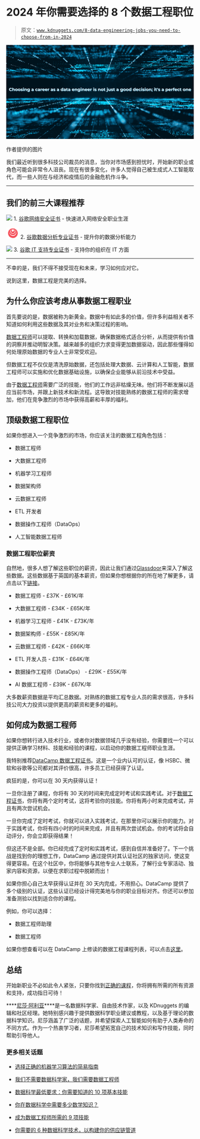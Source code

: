# 2024 年你需要选择的 8 个数据工程职位

> 原文：[`www.kdnuggets.com/8-data-engineering-jobs-you-need-to-choose-from-in-2024`](https://www.kdnuggets.com/8-data-engineering-jobs-you-need-to-choose-from-in-2024)

![数据工程职位 2024](img/9110fe5868542202efa0a887f67865ef.png)

作者提供的图片

我们最近听到很多科技公司裁员的消息，当你对市场感到担忧时，开始新的职业或角色可能会非常令人沮丧。现在有很多变化，许多人觉得自己被生成式人工智能取代，而一些人则在与经济和疫情后的金融危机作斗争。

* * *

## 我们的前三大课程推荐

![](img/0244c01ba9267c002ef39d4907e0b8fb.png) 1\. [谷歌网络安全证书](https://www.kdnuggets.com/google-cybersecurity) - 快速进入网络安全职业生涯

![](img/e225c49c3c91745821c8c0368bf04711.png) 2\. [谷歌数据分析专业证书](https://www.kdnuggets.com/google-data-analytics) - 提升你的数据分析能力

![](img/0244c01ba9267c002ef39d4907e0b8fb.png) 3\. [谷歌 IT 支持专业证书](https://www.kdnuggets.com/google-itsupport) - 支持你的组织在 IT 方面

* * *

不幸的是，我们不得不接受现在和未来，学习如何应对它。

说到这里，数据工程是完美的选择。

## 为什么你应该考虑从事数据工程职业

首先要说的是，数据被称为新黄金。数据中有如此多的价值，但许多利益相关者不知道如何利用这些数据及其对业务和决策过程的影响。

[数据工程师](https://datacamp.pxf.io/bannL6)可以提取、转换和加载数据，确保数据格式适合分析，从而提供有价值的洞察并推动明智决策。越来越多的组织力求变得更加数据驱动，因此那些懂得如何处理原始数据的专业人士非常受欢迎。

但数据工程不仅仅是清洗原始数据，还包括处理大数据、云计算和人工智能，数据工程师可以实施和优化数据基础设施，以确保企业能够从前沿技术中受益。

由于[数据工程师](https://datacamp.pxf.io/bannL6)需要广泛的技能，他们的工作远非枯燥无味。他们将不断发展以适应当前市场，并跟上新技术和新流程。这导致对技能熟练的数据工程师的需求增加，他们在竞争激烈的市场中获得高薪和丰厚的福利。

## 顶级数据工程职位

如果你想进入一个竞争激烈的市场，你应该关注的数据工程角色包括：

+   数据工程师

+   大数据工程师

+   机器学习工程师

+   数据架构师

+   云数据工程师

+   ETL 开发者

+   数据操作工程师（DataOps）

+   人工智能数据工程师

### 数据工程职位薪资

自然地，很多人想了解这些职位的薪资，因此让我们通过[Glassdoor](https://www.glassdoor.co.uk/)来深入了解这些数据。这些数据基于英国的基本薪资，但如果你想根据你的所在地了解更多，请点击以下[链接](https://www.glassdoor.co.uk/Salaries/index.htm)。

+   数据工程师 - £37K - £61K/年

+   大数据工程师 - £34K - £65K/年

+   机器学习工程师 - £41K - £73K/年

+   数据架构师 - £55K - £85K/年

+   云数据工程师 - £42K - £66K/年

+   ETL 开发人员 - £31K - £64K/年

+   数据操作工程师（DataOps） - £29K - £55K/年

+   AI 数据工程师 - £39K - £67K/年

大多数薪资数据是平均汇总数据。对熟练的数据工程专业人员的需求很高，许多科技公司大力投资以提供更高的薪资和更多的福利。

## 如何成为数据工程师

如果你想转行进入技术行业，或者你对数据领域几乎没有经验，你需要找一个可以提供正确学习材料、技能和经验的课程，以启动你的数据工程师职业生涯。

我特别推荐[DataCamp 数据工程证书](https://datacamp.pxf.io/bannL6)。这是一个业内认可的认证，像 HSBC、微软和谷歌等公司都对其评价很高，许多员工已经获得了认证。

疯狂的是，你可以在 30 天内获得认证！

一旦你注册了课程，你将有 30 天的时间来完成定时考试和实践考试。对于[数据工程证书](https://datacamp.pxf.io/bannL6)，你将有两个定时考试，这将考验你的技能。你将有两小时来完成考试，并且有两次尝试机会。

一旦你完成了定时考试，你就可以进入实践考试，在那里你可以展示你的能力。对于实践考试，你将有四小时的时间来完成，并且有两次尝试机会。你的考试将会自动评分，你会立即获得结果！

但这还不是全部。你已经完成了定时和实践考试，感到自信并准备好了。下一个挑战是找到你的理想工作，DataCamp 通过提供对其认证社区的独家访问，使这变得更容易。在这个社区中，你将能够与其他专业人士联系，了解行业专家活动、独家内容和资源，以便在求职过程中脱颖而出！

如果你担心自己太早获得认证并在 30 天内完成，不用担心。DataCamp 提供了多个级别的认证，这些认证已经设计得完美地与你的职业目标对齐。你还可以参加准备测验以找到适合你的课程。

例如，你可以选择：

+   数据工程师助理

+   数据工程师

如果你想查看可以在 DataCamp 上修读的数据工程课程列表，可以点击[这里](https://datacamp.pxf.io/da662y)。

## 总结

开始新职业不必如此令人紧张，只要你找到[正确的课程](https://datacamp.pxf.io/bannL6)，你将拥有所需的所有资源和支持，成功指日可待！

[](https://www.linkedin.com/in/nisha-arya-ahmed/)****[尼莎·阿利亚](https://www.linkedin.com/in/nisha-arya-ahmed/)****是一名数据科学家、自由技术作家，以及 KDnuggets 的编辑和社区经理。她特别感兴趣于提供数据科学职业建议或教程，以及基于理论的数据科学知识。尼莎涵盖了广泛的话题，并希望探索人工智能如何有助于人类寿命的不同方式。作为一个热衷学习者，尼莎希望拓宽自己的技术知识和写作技能，同时帮助引导他人。

### 更多相关话题

+   [选择正确的机器学习算法的简易指南](https://www.kdnuggets.com/2020/05/guide-choose-right-machine-learning-algorithm.html)

+   [我们不需要数据科学家，我们需要数据工程师](https://www.kdnuggets.com/2021/02/dont-need-data-scientists-need-data-engineers.html)

+   [数据科学最低要求：你需要知道的 10 项基本技能](https://www.kdnuggets.com/2020/10/data-science-minimum-10-essential-skills.html)

+   [你在数据科学中需要多少数学知识？](https://www.kdnuggets.com/2020/06/math-data-science.html)

+   [成为数据工程师所需的 9 项技能](https://www.kdnuggets.com/2021/03/9-skills-become-data-engineer.html)

+   [你需要的 6 种数据科学技术，以构建你的供应链管道](https://www.kdnuggets.com/2022/01/6-data-science-technologies-need-build-supply-chain-pipeline.html)
